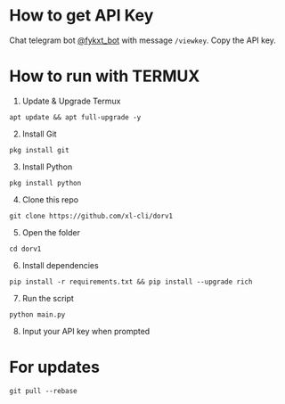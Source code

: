 # How to get API Key
Chat telegram bot [@fykxt_bot](https://t.me/fykxt_bot) with message `/viewkey`. Copy the API key.

# How to run with TERMUX
1. Update & Upgrade Termux
```
apt update && apt full-upgrade -y
```
2. Install Git
```
pkg install git
```
3. Install Python
```
pkg install python
```
4. Clone this repo
```
git clone https://github.com/xl-cli/dorv1
```
5. Open the folder
```
cd dorv1
```
6. Install dependencies
```
pip install -r requirements.txt && pip install --upgrade rich
```
7. Run the script
```
python main.py
```
8. Input your API key when prompted


# For updates
```
git pull --rebase
```
